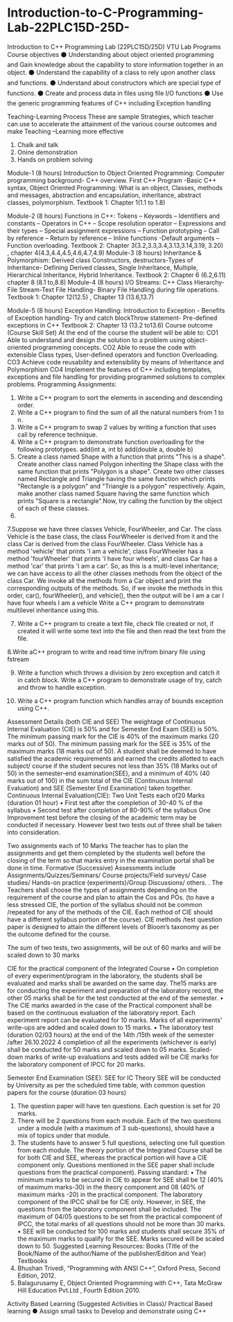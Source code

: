 # Introduction-to-C-Programming-Lab-22PLC15D-25D-
Introduction to C++ Programming Lab (22PLC15D/25D) VTU Lab Programs
Course objectives
⚫ Understanding about object oriented programming and Gain knowledge about the capability to store information together in an object.
⚫ Understand the capability of a class to rely upon another class and functions.
⚫ Understand about constructors which are special type of functions.
⚫ Create and process data in files using file I/O functions
⚫ Use the generic programming features of C++ including Exception handling

Teaching-Learning Process
These are sample Strategies, which teacher can use to accelerate the attainment of the various course outcomes and make Teaching –Learning more effective
1. Chalk and talk
2. Onine demonstration
3. Hands on problem solving

Module-1 (8 hours)
Introduction to Object Oriented Programming: Computer programming background- C++ overview. First C++ Program -Basic C++ syntax, Object Oriented Programming: What is an object, Classes, methods and messages, abstraction and encapsulation, inheritance, abstract classes, polymorphism.
Textbook 1: Chapter 1(1.1 to 1.8)

Module-2 (8 hours)
Functions in C++: Tokens – Keywords – Identifiers and constants – Operators in C++ – Scope resolution operator – Expressions and their types – Special assignment expressions – Function prototyping – Call by reference – Return by reference – Inline functions -Default arguments – Function overloading.
Textbook 2: Chapter 3(3.2,3.3,3.4,3.13,3.14,3.19, 3.20) , chapter 4(4.3,4.4,4.5,4.6,4.7,4.9)
Module-3 (8 hours)
Inheritance & Polymorphism: Derived class Constructors, destructors-Types of Inheritance- Defining Derived classes, Single Inheritance, Multiple, Hierarchical Inheritance, Hybrid Inheritance.
Textbook 2: Chapter 6 (6.2,6.11) chapter 8 (8.1 to,8.8)
Module-4 (8 hours)
I/O Streams: C++ Class Hierarchy- File Stream-Text File Handling- Binary File Handling during file operations.
Textbook 1: Chapter 12(12.5) , Chapter 13 (13.6,13.7)


Module-5 (8 hours)
Exception Handling: Introduction to Exception - Benefits of Exception handling- Try and catch blockThrow statement- Pre-defined exceptions in C++
Textbook 2: Chapter 13 (13.2 to13.6)
Course outcome (Course Skill Set)
At the end of the course the student will be able to:
CO1
Able to understand and design the solution to a problem using object-oriented programming concepts.
CO2
Able to reuse the code with extensible Class types, User-defined operators and function Overloading.
CO3
Achieve code reusability and extensibility by means of Inheritance and Polymorphism
CO4
Implement the features of C++ including templates, exceptions and file handling for providing programmed solutions to complex problems.
Programming Assignments:
1. Write a C++ program to sort the elements in ascending and descending order.
2. Write a C++ program to find the sum of all the natural numbers from 1 to n.
3. Write a C++ program to swap 2 values by writing a function that uses call by reference technique.
4. Write a C++ program to demonstrate function overloading for the following prototypes.
add(int a, int b)
add(double a, double b)
5. Create a class named Shape with a function that prints "This is a shape". Create another class named Polygon inheriting the Shape class with the same function that prints "Polygon is a shape". Create two other classes named Rectangle and Triangle having the same function which prints "Rectangle is a polygon" and "Triangle is a polygon" respectively. Again, make another class named Square having the same function which prints "Square is a rectangle".Now, try calling the function by the object of each of these classes.
6. 
7.Suppose we have three classes Vehicle, FourWheeler, and Car. The class Vehicle is the base class, the class FourWheeler is derived from it and the class Car is derived from the class FourWheeler. Class Vehicle has a method 'vehicle' that prints 'I am a vehicle', class FourWheeler has a method 'fourWheeler' that prints 'I have four wheels', and class Car has a method 'car' that prints 'I am a car'. So, as this is a multi-level inheritance; we can have access to all the other classes methods from the object of the class Car. We invoke all the methods from a Car object and print the corresponding outputs of the methods.
So, if we invoke the methods in this order, car(), fourWheeler(), and vehicle(), then the output will be
I am a car
I have four wheels
I am a vehicle
Write a C++ program to demonstrate multilevel inheritance using this. 

7. Write a C++ program to create a text file, check file created or not, if created it will write some text into the file and then read the text from the file.

8.Write aC++ program to write and read time in/from binary file using fstream 

9. Write a function which throws a division by zero exception and catch it in catch block. Write a C++ program to demonstrate usage of try, catch and throw to handle exception. 

10. Write a C++ program function which handles array of bounds exception using C++.

Assessment Details (both CIE and SEE)
The weightage of Continuous Internal Evaluation (CIE) is 50% and for Semester End Exam (SEE) is 50%. The minimum passing mark for the CIE is 40% of the maximum marks (20 marks out of 50). The minimum passing mark for the SEE is 35% of the maximum marks (18 marks out of 50). A student shall be deemed to have satisfied the academic requirements and earned the credits allotted to each subject/ course if the student secures not less than 35% (18 Marks out of 50) in the semester-end examination(SEE), and a minimum of 40% (40 marks out of 100) in the sum total of the CIE (Continuous Internal Evaluation) and SEE (Semester End Examination) taken together.
Continuous Internal Evaluation(CIE):
Two Unit Tests each of20 Marks (duration 01 hour)
• First test after the completion of 30-40 % of the syllabus
• Second test after completion of 80-90% of the syllabus
One Improvement test before the closing of the academic term may be conducted if necessary. However best two tests out of three shall be taken into consideration.

Two assignments each of 10 Marks
The teacher has to plan the assignments and get them completed by the students well before the closing of the term so that marks entry in the examination portal shall be done in time. Formative (Successive) Assessments include Assignments/Quizzes/Seminars/ Course projects/Field surveys/ Case studies/ Hands-on practice (experiments)/Group Discussions/ others. . The Teachers shall choose the types of assignments depending on the requirement of the course and plan to attain the Cos and POs. (to have a less stressed CIE, the portion of the syllabus should not be common /repeated for any of the methods of the CIE. Each method of CIE should have a different syllabus portion of the course). CIE methods /test question paper is designed to attain the different levels of Bloom’s taxonomy as per the outcome defined for the course.

The sum of two tests, two assignments, will be out of 60 marks and will be scaled down to 30 marks

CIE for the practical component of the Integrated Course
• On completion of every experiment/program in the laboratory, the students shall be evaluated and marks shall be awarded on the same day. The15 marks are for conducting the experiment and preparation of the laboratory record, the other 05 marks shall be for the test conducted at the end of the semester.
• The CIE marks awarded in the case of the Practical component shall be based on the continuous evaluation of the laboratory report. Each experiment report can be evaluated for 10 marks. Marks of all experiments’ write-ups are added and scaled down to 15 marks.
• The laboratory test (duration 02/03 hours) at the end of the 14th /15th week of the semester /after
26.10.2022
4
completion of all the experiments (whichever is early) shall be conducted for 50 marks and scaled down to 05 marks.
Scaled-down marks of write-up evaluations and tests added will be CIE marks for the laboratory component of IPCC for 20 marks.

Semester End Examination (SEE):
SEE for IC
Theory SEE will be conducted by University as per the scheduled time table, with common question papers for the course (duration 03 hours)
1. The question paper will have ten questions. Each question is set for 20 marks.
2. There will be 2 questions from each module. Each of the two questions under a module (with a maximum of 3 sub-questions), should have a mix of topics under that module.
3. The students have to answer 5 full questions, selecting one full question from each module.
The theory portion of the Integrated Course shall be for both CIE and SEE, whereas the practical portion will have a CIE component only. Questions mentioned in the SEE paper shall include questions from the practical component).
Passing standard:
• The minimum marks to be secured in CIE to appear for SEE shall be 12 (40% of maximum marks-30) in the theory component and 08 (40% of maximum marks -20) in the practical component. The laboratory component of the IPCC shall be for CIE only. However, in SEE, the questions from the laboratory component shall be included. The maximum of 04/05 questions to be set from the practical component of IPCC, the total marks of all questions should not be more than 30 marks.
• SEE will be conducted for 100 marks and students shall secure 35% of the maximum marks to qualify for the SEE. Marks secured will be scaled down to 50.
Suggested Learning Resources:
Books (Title of the Book/Name of the author/Name of the publisher/Edition and Year)
Textbooks
1. Bhushan Trivedi, “Programming with ANSI C++”, Oxford Press, Second Edition, 2012.
2. Balagurusamy E, Object Oriented Programming with C++, Tata McGraw Hill Education Pvt.Ltd , Fourth Edition 2010.

Activity Based Learning (Suggested Activities in Class)/ Practical Based learning
● Assign small tasks to Develop and demonstrate using C++
